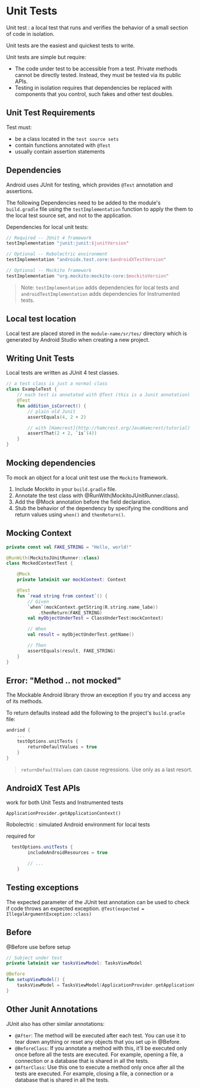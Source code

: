 # Unit Tests

Unit test
: a local test that runs and verifies the behavior of a small section of code in isolation.

Unit tests are the easiest and quickest tests to write.

Unit tests are simple but require:

- The code under test to be accessible from a test. Private methods cannot be directly tested. Instead, they must be tested via its public APIs.
- Testing in isolation requires that dependencies be replaced with components that you control, such fakes and other test doubles.

## Unit Test Requirements

Test must:

- be a class located in the `test source sets`
- contain functions annotated with `@Test`
- usually contain assertion statements

## Dependencies

Android uses JUnit for testing, which provides `@Test` annotation and assertions.

The following Dependencies need to be added to the module's `build.gradle` file using the `testImplementation` function to apply the them to the local test source set, and not to the application.

Dependencies for local unit tests:

```gradle
// Required -- JUnit 4 framework
testImplementation "junit:junit:$junitVersion"

// Optional -- Robolectric environment
testImplementation "androidx.test.core:$androidXTestVersion"

// Optional -- Mockito framework
testImplementation "org.mockito:mockito-core:$mockitoVersion"
```

> Note: `testImplementation` adds dependencies for local tests and `androidTestImplementation` adds dependencies for Instrumented tests.

## Local test location

Local test are placed stored in the `module-name/sr/tes/` directory which is generated by Android Studio when creating a new project.

## Writing Unit Tests

Local tests are written as JUnit 4 test classes.

```kotlin
// a test class is just a normal class
class ExampleTest {
    // each test is annotated with @Test (this is a Junit annotation)
    @Test
    fun addition_isCorrect() {
        // plain old Junit
        assertEquals(4, 2 + 2)

        // with [Hamcrest](http://hamcrest.org/JavaHamcrest/tutorial)
        assertThat(2 + 2, `is`(4))
    }
}
```

## Mocking dependencies

To mock an object for a local unit test use the `Mockito` framework.

1. Include Mockito in your `build.gradle` file.
2. Annotate the test class with @RunWith(MockitoJUnitRunner.class).
3. Add the @Mock annotation before the field declaration.
4. Stub the behavior of the dependency by specifying the conditions and return values using `when()` and `thenReturn()`.

## Mocking Context

```kotlin
private const val FAKE_STRING = "Hello, world!"

@RunWith(MockitoJUnitRunner::class)
class MockedContextTest {

    @Mock
    private lateinit var mockContext: Context

    @Test
    fun `read string from context`() {
        // Given
        `when`(mockContext.getString(R.string.name_labe))
            .thenReturn(FAKE_STRING)
        val myObjectUnderTest = ClassUnderTest(mockContext)

        // When
        val result = myObjectUnderTest.getName()

        // Then
        assertEquals(result, FAKE_STRING)
    }
}
```

## Error: "Method .. not mocked"

The Mockable Android library throw an exception if you try and access any of its methods.

To return defaults instead add the following to the project's `build.gradle` file:

```kotlin
andriod {
    ...
    testOptions.unitTests {
        returnDefaultValues = true
    }
}

```

> `returnDefaultValues` can cause regressions. Use only as a last resort.

## AndroidX Test APIs

work for both Unit Tests and Instrumented tests

`ApplicationProvider.getApplicationContext()`

Robolectric
: simulated Android environment for local tests

required for

```gradle
  testOptions.unitTests {
        includeAndroidResources = true

        // ...
    }
```

## Testing exceptions

The expected parameter of the JUnit test annotation can be used to check if code throws an expected exception.
`@Test(expected = IllegalArgumentException::class)`

## Before

@Before use before setup

```kotlin
// Subject under test
private lateinit var tasksViewModel: TasksViewModel

@Before
fun setupViewModel() {
    tasksViewModel = TasksViewModel(ApplicationProvider.getApplicationContext())
}
```

## Other Junit Annotations

JUnit also has other similar annotations:

- `@After`: The method will be executed after each test. You can use it to tear down anything or reset any objects that you set up in @Before.
- `@BeforeClass`: If you annotate a method with this, it’ll be executed only once before all the tests are executed. For example, opening a file, a connection or a database that is shared in all the tests.
- `@AfterClass`: Use this one to execute a method only once after all the tests are executed. For example, closing a file, a connection or a database that is shared in all the tests.
